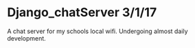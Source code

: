 # Django_chatServer 3/1/17
A chat server for my schools local wifi. Undergoing almost daily development.
